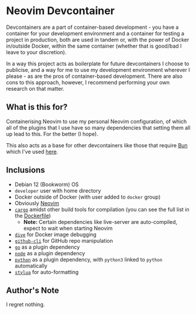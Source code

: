 # Neovim Devcontainer

Devcontainers are a part of container-based development - you have a container
for your development environment and a container for testing a project in
production, both are used in tandem or, with the power of Docker in/outside
Docker, within the same container (whether that is good/bad I leave to your
discretion).

In a way this project acts as boilerplate for future devcontainers I choose to
publicise, and a way for me to use my development environment wherever I please
\- as are the pros of container-based development. There are also cons to this
approach, however, I recommend performing your own research on that matter.

## What is this for?

Containerising Neovim to use my personal Neovim configuration, of which all of
the plugins that I use have so many dependencies that setting them all up lead
to this. For the better (I hope).

This also acts as a base for other devcontainers like those that require [Bun](https://bun.sh/)
which I've used [here](https://github.com/cyrus01337/bun-devcontainer).

## Inclusions
- Debian 12 (Bookworm) OS
- `developer` user with home directory
- Docker outside of Docker (with user added to `docker` group)
- Obviously [Neovim](https://neovim.io/)
- [`cargo`](https://crates.io/) amidst other build tools for compilation (you
can see the full list in the [Dockerfile](https://github.com/cyrus01337/neovim-devcontainer/blob/main/Dockerfile))
    - **Note:** Certain dependencies like live-server are auto-compiled, expect
      to wait when starting Neovim
- [`dive`](https://github.com/wagoodman/dive) for Docker image debugging
- [`github-cli`](https://cli.github.com/) for GitHub repo manipulation
- [`go`](https://go.dev/) as a plugin dependency
- [`node`](https://nodejs.org/) as a plugin dependency
- [`python`](https://www.python.org/) as a plugin dependency, with `python3` linked to `python`
automatically
- [`stylua`](https://github.com/JohnnyMorganz/StyLua) for auto-formatting

## Author's Note
I regret nothing.

